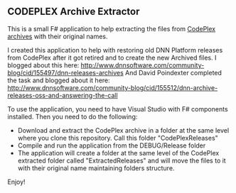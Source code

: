 ## CODEPLEX Archive Extractor

This is a small F# application to help extracting the files from [CodePlex archives](https://archive.codeplex.com/) with their original names.

I created this application to help with restoring old DNN Platform releases from CodePlex after it got retired and to create the new Archived files. I blogged about this here: http://www.dnnsoftware.com/community-blog/cid/155497/dnn-releases-archives
And David Poindexter completed the task and blogged about it here: http://www.dnnsoftware.com/community-blog/cid/155512/dnn-archive-releases-oss-and-answering-the-call


To use the application, you need to have Visual Studio with F# components installed. Then you need to do the following:
- Download and extract the CodePlex archive in a folder at the same level where you clone this repository. Call this folder "CodePlexReleases"
- Compile and run the application from the DEBUG/Release folder
- The application will create a folder at the same level of the CodePlex extracted folder called "ExtractedReleases" and will move the files to it with their original name maintaining folders structure.

Enjoy!
